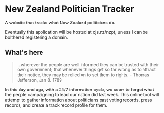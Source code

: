 # New Zealand Politician Tracker
 A website that tracks what New Zealand politicians do.

Eventually this application will be hosted at cjs.nz/nzpt, unless I can be bolthered registering a domain.

## What's here
> ...wherever the people are well informed they can be trusted with their own government; that whenever things get so far wrong as to attract their notice, they may be relied on to set them to rights. - Thomas Jefferson, Jan 8. 1789

In this day and age, with a 24/7 information cycle, we seem to forget what the people campaigning to lead our nation did last week.
This online tool will attempt to gather information about politicians past voting records, press records, and create a track record profile for them.
